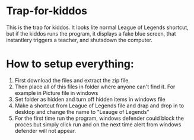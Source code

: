 # Trap-for-kiddos
This is the trap for kiddos. It looks lite normal League of Legends shortcut, but if the kiddos runs the program, it displays a fake blue screen, that instantlery triggers a teacher, and shutsdown the computer.


# How to setup everything:
1. First download the files and extract the zip file.
2. Then place all of this files in folder where anyone can't find it. For example in Picture file in windows
3. Set folder as hidden and turn off hidden items in windows file
3. Make a shortcut from League of Legends file and drap and drop in to desktop and change the name to "Leauge of Legends"
4. For the first time run the program, windows defender could block the proces but simply click run and on the next time alert from windows defender will not appear.
